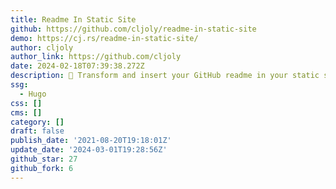 ```yaml
---
title: Readme In Static Site
github: https://github.com/cljoly/readme-in-static-site
demo: https://cj.rs/readme-in-static-site/
author: cljoly
author_link: https://github.com/cljoly
date: 2024-02-18T07:39:38.272Z
description: 💎 Transform and insert your GitHub readme in your static site.
ssg:
  - Hugo
css: []
cms: []
category: []
draft: false
publish_date: '2021-08-20T19:18:01Z'
update_date: '2024-03-01T19:28:56Z'
github_star: 27
github_fork: 6
---
```


